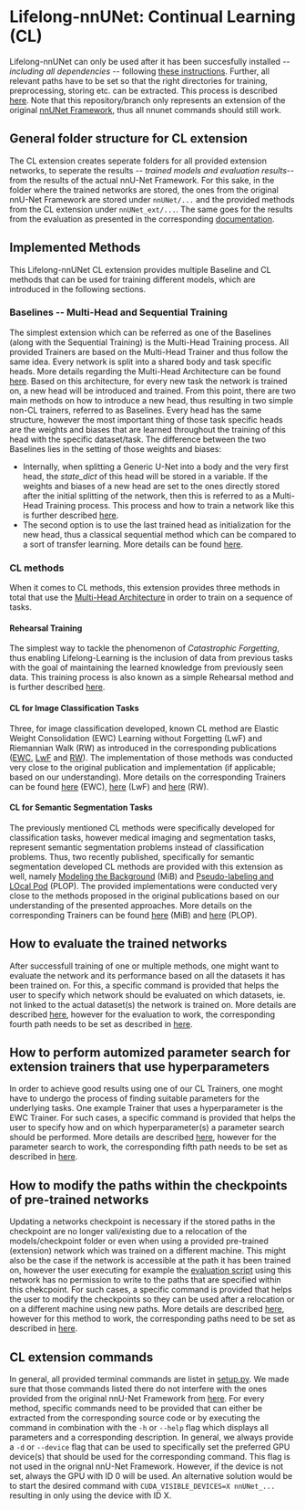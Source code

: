 # Lifelong-nnUNet: Continual Learning (CL)

Lifelong-nnUNet can only be used after it has been succesfully installed *-- including all dependencies --* following [these instructions](../README.md#installation). Further, all relevant paths have to be set so that the right directories for training, preprocessing, storing etc. can be extracted. This process is described [here](setting_up_paths.md). Note that this repository/branch only represents an extension of the original [nnUNet Framework](https://github.com/MIC-DKFZ/nnUNet), thus all nnunet commands should still work.


## General folder structure for CL extension
The CL extension creates seperate folders for all provided extension networks, to seperate the results *-- trained models and evaluation results--* from the results of the actual nnU-Net Framework. For this sake, in the folder where the trained networks are stored, the ones from the original nnU-Net Framework are stored under `nnUNet/...` and the provided methods from the CL extension under `nnUNet_ext/...`. The same goes for the results from the evaluation as presented in the corresponding [documentation](evaluation.md). 


## Implemented Methods
This Lifelong-nnUNet CL extension provides multiple Baseline and CL methods that can be used for training different models, which are introduced in the following sections.

### Baselines -- Multi-Head and Sequential Training
The simplest extension which can be referred as one of the Baselines (along with the Sequential Training) is the Multi-Head Training process. All provided Trainers are based on the Multi-Head Trainer and thus follow the same idea. Every network is split into a shared body and task specific heads. More details regarding the Multi-Head Architecture can be found [here](multihead_architecture.md). Based on this architecture, for every new task the network is trained on, a new head will be introduced and trained. From this point, there are two main methods on how to introduce a new head, thus resulting in two simple non-CL trainers, referred to as Baselines. Every head has the same structure, however the most important thing of those task specific heads are the weights and biases that are learned throughout the training of this head with the specific dataset/task. The difference between the two Baselines lies in the setting of those weights and biases:
*   Internally, when splitting a Generic U-Net into a body and the very first head, the *state_dict* of this head will be stored in a variable. If the weights and biases of a new head are set to the ones directly stored after the initial splitting of the network, then this is referred to as a Multi-Head Training process. This process and how to train a network like this is further described [here](multihead_training.md).
*   The second option is to use the last trained head as initialization for the new head, thus a classical sequential method which can be compared to a sort of transfer learning. More details can be found [here](sequential_training.md).

### CL methods
When it comes to CL methods, this extension provides three methods in total that use the [Multi-Head Architecture](multihead_architecture.md) in order to train on a sequence of tasks. 

#### Rehearsal Training
The simplest way to tackle the phenomenon of *Catastrophic Forgetting*, thus enabling Lifelong-Learning is the inclusion of data from previous tasks with the goal of maintaining the learned knowledge from previously seen data. This training process is also known as a simple Rehearsal method and is further described [here](rehearsal_training.md).

#### CL for Image Classification Tasks
Three, for image classification developed, known CL method are Elastic Weight Consolidation (EWC) Learning without Forgetting (LwF) and Riemannian Walk (RW) as introduced in the corresponding publications ([EWC](https://arxiv.org/pdf/1612.00796.pdf), [LwF](https://arxiv.org/pdf/1606.09282.pdf) and [RW](https://arxiv.org/pdf/1801.10112.pdf)). The implementation of those methods was conducted very close to the original publication and implementation (if applicable; based on our understanding). More details on the corresponding Trainers can be found [here](ewc_training.md) (EWC), [here](lwf_training.md) (LwF) and [here](rw_training.md) (RW).


#### CL for Semantic Segmentation Tasks
The previously mentioned CL methods were specifically developed for classification tasks, however medical imaging and segmentation tasks, represent semantic segmentation problems instead of classification problems. Thus, two recently published, specifically for semantic segmentation developed CL methods are provided with this extension as well, namely [Modeling the Background](https://arxiv.org/pdf/2002.00718.pdf) (MiB) and [Pseudo-labeling and LOcal Pod](https://arxiv.org/pdf/2011.11390.pdf) (PLOP). The provided implementations were conducted very close to the methods proposed in the original publications based on our understanding of the presented approaches. More details on the corresponding Trainers can be found [here](mib_training.md) (MiB) and [here](plop_training.md) (PLOP).

## How to evaluate the trained networks
After successfull training of one or multiple methods, one might want to evaluate the network and its performance based on all the datasets it has been trained on. For this, a specific command is provided that helps the user to specify which network should be evaluated on which datasets, ie. not linked to the actual dataset(s) the network is trained on. More details are described [here](evaluation.md), however for the evaluation to work, the corresponding fourth path needs to be set as described in [here](setting_up_paths.md).

## How to perform automized parameter search for extension trainers that use hyperparameters
In order to achieve good results using one of our CL Trainers, one moght have to undergo the process of finding suitable parameters for the underlying tasks. One example Trainer that uses a hyperparameter is the EWC Trainer. For such cases, a specific command is provided that helps the user to specify how and on which hyperparameter(s) a parameter search should be performed. More details are described [here](parameter_search.md), however for the parameter search to work, the corresponding fifth path needs to be set as described in [here](setting_up_paths.md).

## How to modify the paths within the checkpoints of pre-trained networks
Updating a networks checkpoint is necessary if the stored paths in the checkpoint are no longer vali/existing due to a relocation of the models/checkpoint folder or even when using a provided pre-trained (extension) network which was trained on a different machine. This might also be the case if the network is accessible at the path it has been trained on, however the user executing for example the [evaluation script](evaluation.md) using this network has no permission to write to the paths that are specified within this chekcpoint. For such cases, a specific command is provided that helps the user to modify the checkpoints so they can be used after a relocation or on a different machine using new paths. More details are described [here](update_networks.md), however for this method to work, the corresponding paths need to be set as described in [here](setting_up_paths.md).

## CL extension commands
In general, all provided terminal commands are listet in [setup.py](https://github.com/camgbus/Lifelong-nnUNet/blob/continual_learning/setup.py). We made sure that those commands listed there do not interfere with the ones provided from the original nnU-Net Framework from [here](https://github.com/MIC-DKFZ/nnUNet/blob/master/setup.py). For every method, specific commands need to be provided that can either be extracted from the corresponding source code or by executing the command in combination with the `-h` or `--help` flag which displays all parameters and a corresponding description. In general, we always provide a `-d` or `--device` flag that can be used to specifically set the preferred GPU device(s) that should be used for the corresponding command. This flag is not used in the orignal nnU-Net Framework. However, if the device is not set, always the GPU with ID 0 will be used. An alternative solution would be to start the desired command with `CUDA_VISIBLE_DEVICES=X nnUNet_...` resulting in only using the device with ID X.
